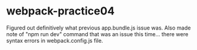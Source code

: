 # webpack-practice04

Figured out definitively what previous app.bundle.js issue was. Also made note of "npm run dev" command that was an issue this time... there were syntax errors in webpack.config.js file.
